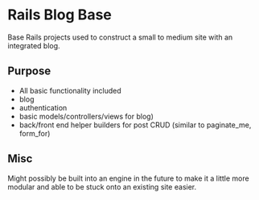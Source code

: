 # Rails Blog Base

Base Rails projects used to construct a small to medium site with an integrated blog.

## Purpose
  * All basic functionality included
  * blog
  * authentication
  * basic models/controllers/views for blog)
  * back/front end helper builders for post CRUD (similar to paginate_me, form_for)

## Misc
Might possibly be built into an engine in the future to make it a little more modular and able to be stuck onto an existing site easier. 